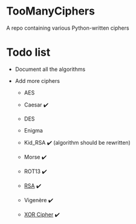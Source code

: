 # TooManyCiphers
A repo containing various Python-written ciphers

# Todo list

- Document all the algorithms

- Add more ciphers

  - AES

  - Caesar ✔️

  - DES

  - Enigma

  - Kid_RSA ✔️ (algorithm should be rewritten)

  - Morse ✔️

  - ROT13 ✔️

  - [RSA](docs/rsa.md) ✔️

  - Vigenère ✔️

  - [XOR Cipher](docs/xor.md) ✔️
